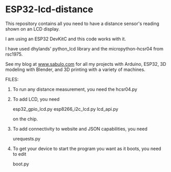 # ESP32-lcd-distance
This repository contains all you need to have a distance sensor's reading shown on an LCD display. 

I am using an ESP32 DevKitC and this code works with it.  

I have used dhylands' python_lcd library and the micropython-hcsr04 from rsc1975.

See my blog at www.sabulo.com for all my projects with Arduino, ESP32, 3D modeling with Blender, and 3D printing with a variety of machines.

FILES:

1) To run any distance measurement, you need the hcsr04.py 

2) To add LCD, you need 
    
    esp32_gpio_lcd.py
    esp8266_i2c_lcd.py
    lcd_api.py
    
    on the chip.

3) To add connectivity to website and JSON capabilities, you need
 
    urequests.py

4) To get your device to start the program you want as it boots, you need to edit 

    boot.py
